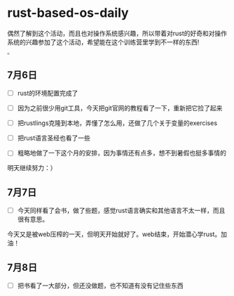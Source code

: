 # rust-based-os-daily

​	偶然了解到这个活动，而且也对操作系统感兴趣，所以带着对rust的好奇和对操作系统的兴趣参加了这个活动，希望能在这个训练营里学到不一样的东西!

<img src="E:\rust-based-os-daily\img\src=http___m.imeitou.com_uploads_allimg_160618_3-16061R15136.jpg&refer=http___m.imeitou.webp" style="zoom: 33%;" />

## 7月6日

- [ ] rust的环境配置完成了
- [ ] 因为之前很少用git工具，今天把git官网的教程看了一下，重新把它捡了起来

- [ ] 把rustlings克隆到本地，弄懂了怎么用，还做了几个关于变量的exercises
- [ ] 把rust语言圣经也看了一些

- [ ] 粗略地做了一下这个月的安排，因为事情还有点多，想不到暑假也挺多事情的

明天继续努力：）

## 7月7日

- [ ] 今天同样看了会书，做了些题，感觉rust语言确实和其他语言不太一样，而且很有意思。

今天又是被web压榨的一天，但明天开始就好了。web结束，开始潜心学rust。加油！

## 7月8日

- [ ] 把书看了一大部分，但还没做题，也不知道有没有记住些东西